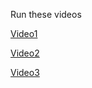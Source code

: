 Run these videos

[Video1](http://connectpro97007475.adobeconnect.com/p6ki5a2oayp/)

[Video2](http://connectpro97007475.adobeconnect.com/p4h02g9gsg5/)

[Video3](http://connectpro97007475.adobeconnect.com/p7ul2h5iyk5/)

